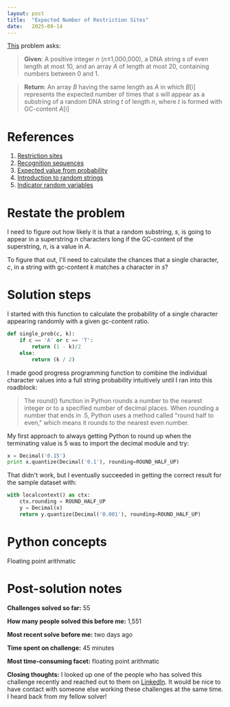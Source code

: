 ```yaml
---
layout: post
title:  "Expected Number of Restriction Sites"
date:   2025-09-14
---
```


[This](https://rosalind.info/problems/eval/) problem asks:

> **Given**: A positive integer _n_ (_n_≤1,000,000), a DNA string _s_ of even length at most 10, and an array _A_ of length at most 20, containing numbers between 0 and 1.

> **Return**: An array _B_ having the same length as _A_ in which _B_[i] represents the expected number of times that _s_ will appear as a substring of a random DNA string _t_ of length _n_, where _t_ is formed with GC-content _A_[i] 

<!--break-->

# References
1. [Restriction sites](https://en.wikipedia.org/wiki/Restriction_site)
2. [Recognition sequences](https://en.wikipedia.org/wiki/Recognition_sequence)
3. [Expected value from probability](https://en.wikipedia.org/wiki/Expected_value)
4. [Introduction to random strings](https://rosalind.info/problems/prob/)
5. [Indicator random variables](https://rosalind.info/glossary/indicator-random-variable/)

# Restate the problem
I need to figure out how likely it is that a random substring, _s_, is going to appear in a superstring _n_ characters long if the GC-content of the superstring, _n_, is a value in _A_.

To figure that out, I'll need to calculate the chances that a single character, _c_, in a string with gc-content _k_ matches a character in _s_?

# Solution steps
I started with this function to calculate the probability of a single character appearing randomly with a given gc-content ratio.

```python
def single_prob(c, k):
    if c == 'A' or c == 'T':
        return (1 - k)/2
    else:
        return (k / 2)
```

I made good progress programming function to combine the individual character values into a full string probability intuitively until I ran into this roadblock:

> The round() function in Python rounds a number to the nearest integer or to a specified number of decimal places. When rounding a number that ends in .5, Python uses a method called "round half to even," which means it rounds to the nearest even number.

My first approach to always getting Python to round up when the terminating value is 5 was to import the decimal module and try:

```python
x = Decimal('0.15')
print x.quantize(Decimal('0.1'), rounding=ROUND_HALF_UP)
```

That didn't work, but I eventually succeeded in getting the correct result for the sample dataset with:
```python
with localcontext() as ctx:
    ctx.rounding = ROUND_HALF_UP
    y = Decimal(x)
    return y.quantize(Decimal('0.001'), rounding=ROUND_HALF_UP)
```

# Python concepts
Floating point arithmatic

# Post-solution notes
**Challenges solved so far:** 55

**How many people solved this before me:** 1,551

**Most recent solve before me:** two days ago

**Time spent on challenge:** 45 minutes

**Most time-consuming facet:** floating point arithmatic

**Closing thoughts:** I looked up one of the people who has solved this challenge recently and reached out to them on [LinkedIn](https://www.linkedin.com). It would be nice to have contact with someone else working these challenges at the same time. I heard back from my fellow solver!